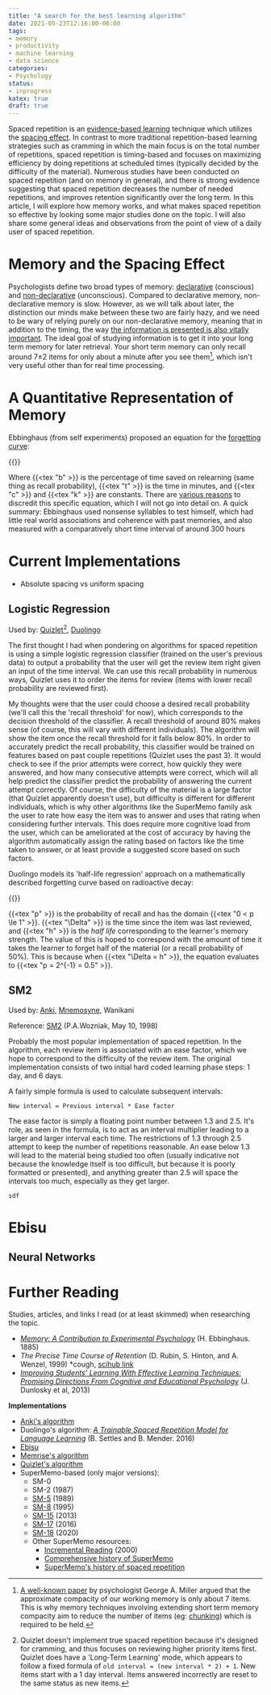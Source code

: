 ```yaml
---
title: "A search for the best learning algorithm"
date: 2021-05-23T12:16:00-06:00
tags:
- memory
- productivity
- machine learning
- data science
categories:
- Psychology
status:
- inprogress
katex: true
draft: true
---
```


Spaced repetition is an [evidence-based learning](https://en.wikipedia.org/wiki/Evidence-based_learning) technique which utilizes the [spacing effect](https://en.wikipedia.org/wiki/Spacing_effect). In contrast to more traditional repetition-based learning strategies such as cramming in which the main focus is on the total number of repetitions, spaced repetition is timing-based and focuses on maximizing efficiency by doing repetitions at scheduled times (typically decided by the difficulty of the material). Numerous studies have been conducted on spaced repetition (and on memory in general), and there is strong evidence suggesting that spaced repetition decreases the number of needed repetitions, and improves retention significantly over the long term. In this article, I will explore how memory works, and what makes spaced repetition so effective by looking some major studies done on the topic. I will also share some general ideas and observations from the point of view of a daily user of spaced repetition.

# Memory and the Spacing Effect

Psychologists define two broad types of memory: [declarative]( https://en.wikipedia.org/wiki/Explicit_memory) (conscious) and [non-declarative](https://en.wikipedia.org/wiki/Implicit_memory) (unconscious). Compared to declarative memory, non-declarative memory is slow. However, as we will talk about later, the distinction our minds make between these two are fairly hazy, and we need to be wary of relying purely on our non-declarative memory, meaning that in addition to the timing, the way [the information is presented is also vitally important](https://super-memory.com/articles/20rules.htm). The ideal goal of studying information is to get it into your long term memory for later retrieval. Your short term memory can only recall around 7±2 items for only about a minute after you see them[^1], which isn't very useful other than for real time processing. 

[^1]: [A well-known paper](https://psychclassics.yorku.ca/Miller/) by psychologist George A. Miller argued that the approximate compacity of our working memory is only about 7 items. This is why memory techniques involving extending short term memory compacity aim to reduce the number of items (eg: [chunking](https://en.wikipedia.org/wiki/Chunking_(psychology))) which is required to be held.

# A Quantitative Representation of Memory

Ebbinghaus (from self experiments) proposed an equation for the [forgetting curve](https://en.wikipedia.org/wiki/Forgetting_curve):

{{<tex display="b = \frac{100k}{(\log(t))^c + k}" >}}

Where {{<tex "b" >}} is the percentage of time saved on relearning (same thing as recall probability), {{<tex "t" >}} is the time in minutes, and {{<tex "c" >}} and {{<tex "k" >}} are constants. There are [various reasons](https://supermemo.guru/wiki/Error_of_Ebbinghaus_forgetting_curve) to discredit this specific equation, which I will not go into detail on. A quick summary: Ebbinghaus used nonsense syllables to test himself, which had little real world associations and coherence with past memories, and also measured with a comparatively short time interval of around 300 hours 

# Current Implementations

- Absolute spacing vs uniform spacing

## Logistic Regression

Used by: [Quizlet](https://medium.com/tech-quizlet/spaced-repetition-for-all-cognitive-science-meets-big-data-in-a-procrastinating-world-59e4d2c8ede1)[^quizlet], [Duolingo](https://aclanthology.org/P16-1174.pdf)

[^quizlet]: Quizlet doesn't implement true spaced repetition because it's designed for cramming, and thus focuses on reviewing higher priority items first. Quizlet does have a 'Long-Term Learning' mode, which appears to follow a fixed formula of `old interval = (new interval * 2) + 1`. New items start with a 1 day interval. Items answered incorrectly are reset to the same status as new items.

The first thought I had when pondering on algorithms for spaced repetition is using a simple logistic regression classifier (trained on the user's previous data) to output a probability that the user will get the review item right given an input of the time interval. We can use this recall probability in numerous ways, Quizlet uses it to order the items for review (items with lower recall probability are reviewed first).

My thoughts were that the user could choose a desired recall probability (we'll call this the 'recall threshold' for now), which corresponds to the decision threshold of the classifier. A recall threshold of around 80% makes sense (of course, this will vary with different individuals). The algorithm will show the item once the recall threshold for it falls below 80%. In order to accurately predict the recall probability, this classifier would be trained on features based on past couple repetitions (Quizlet uses the past 3). It would check to see if the prior attempts were correct, how quickly they were answered, and how many consecutive attempts were correct, which will all help predict the classifier predict the probability of answering the current attempt correctly. Of course, the difficulty of the material is a large factor (that Quizlet apparently doesn't use), but difficulty is different for different individuals, which is why other algorithms like the SuperMemo family ask the user to rate how easy the item was to answer and uses that rating when considering further intervals. This does require more cognitive load from the user, which can be ameliorated at the cost of accuracy by having the algorithm automatically assign the rating based on factors like the time taken to answer, or at least provide a suggested score based on such factors.

Duolingo models its 'half-life regression' approach on a mathematically described forgetting curve based on radioactive decay:

{{<tex display="p = 2^{-\Delta / h}" >}}

{{<tex "p" >}} is the probability of recall and has the domain {{<tex "0 < p \le 1" >}}. {{<tex "\Delta" >}} is the time since the item was last reviewed, and {{<tex "h" >}} is the *half life* corresponding to the learner's memory strength. The value of this is hoped to correspond with the amount of time it takes the learner to forget half of the material (or a recall probability of 50%). This is because when {{<tex "\Delta = h" >}}, the equation evaluates to {{<tex "p = 2^{-1} = 0.5" >}}.

## SM2

Used by: [Anki](https://faqs.ankiweb.net/what-spaced-repetition-algorithm.html), [Mnemosyne](https://mnemosyne-proj.org/help/memory-research), Wanikani

Reference: [SM2](https://www.supermemo.com/en/archives1990-2015/english/ol/sm2) (P.A.Wozniak, May 10, 1998)

Probably the most popular implementation of spaced repetition. In the algorithm, each review item is associated with an ease factor, which we hope to correspond to the difficulty of the review item. The original implementation consists of two initial hard coded learning phase steps: 1 day, and 6 days.

A fairly simple formula is used to calculate subsequent intervals:

```
New interval = Previous interval * Ease factor
```

The ease factor is simply a floating point number between 1.3 and 2.5. It's role, as seen in the formula, is to act as an interval multiplier leading to a larger and larger interval each time. The restrictions of 1.3 through 2.5 attempt to keep the number of repetitions reasonable. An ease below 1.3 will lead to the material being studied too often (usually indicative not because the knowledge itself is too difficult, but because it is poorly formatted or presented), and anything greater than 2.5 will space the intervals too much, especially as they get larger.

```
sdf
```

# Ebisu

## Neural Networks

# Further Reading

Studies, articles, and links I read (or at least skimmed) when researching the topic.

- [*Memory: A Contribution to Experimental Psychology*](https://psychclassics.yorku.ca/Ebbinghaus/index.htm) (H. Ebbinghaus. 1885)
- *The Precise Time Course of Retention* (D. Rubin, S. Hinton, and A. Wenzel, 1999) *cough, [scihub link](https://sci-hub.se/10.1037/0278-7393.25.5.1161)
- [*Improving Students’ Learning With Effective Learning Techniques: Promising Directions From Cognitive and  Educational Psychology*](https://pcl.sitehost.iu.edu/rgoldsto/courses/dunloskyimprovinglearning.pdf) (J. Dunlosky et al, 2013)

**Implementations**

- [Anki's algorithm](https://faqs.ankiweb.net/what-spaced-repetition-algorithm.html)
- Duolingo's algorithm: [*A Trainable Spaced Repetition Model for Language Learning*](https://aclanthology.org/P16-1174.pdf) (B. Settles and B. Mender. 2016)
- [Ebisu](https://github.com/fasiha/ebisu)
- [Memrise's algorithm](https://memrise.zendesk.com/hc/en-us/articles/360015889057-How-does-the-spaced-repetition-system-work-)
- [Quizlet's algorithm](https://medium.com/tech-quizlet/spaced-repetition-for-all-cognitive-science-meets-big-data-in-a-procrastinating-world-59e4d2c8ede1)
- SuperMemo-based (only major versions):
  - SM-0
  - SM-2 (1987)
  - [SM-5](https://supermemo.guru/wiki/First_fast-converging_spaced_repetition_algorithm:_Algorithm_SM-5) (1989)
  - [SM-8](https://supermemo.guru/wiki/First_data-driven_spaced_repetition_algorithm:_Algorithm_SM-8) (1995)
  - [SM-15](https://supermemo.guru/wiki/Algorithm_SM-15) (2013)
  - [SM-17](https://supermemo.guru/wiki/Algorithm_SM-17) (2016)
  - [SM-18](https://supermemo.guru/wiki/Algorithm_SM-18) (2020)
  - Other SuperMemo resources:
    - [Incremental Reading](https://supermemo.guru/wiki/History_of_incremental_reading) (2000)
    - [Comprehensive history of SuperMemo](https://www.supermemo.com/en/articles/history)
    - [SuperMemo's history of spaced repetition](https://supermemo.guru/wiki/History_of_spaced_repetition)